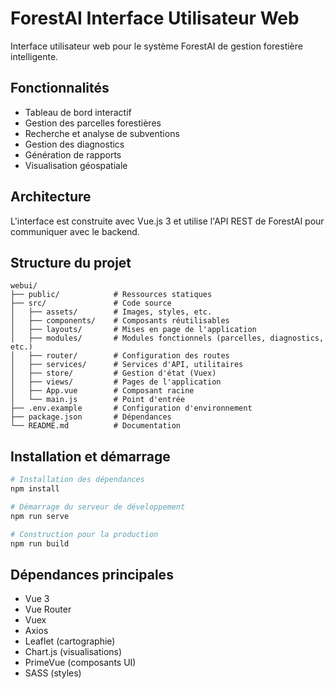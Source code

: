 # ForestAI Interface Utilisateur Web

Interface utilisateur web pour le système ForestAI de gestion forestière intelligente.

## Fonctionnalités

- Tableau de bord interactif
- Gestion des parcelles forestières
- Recherche et analyse de subventions
- Gestion des diagnostics
- Génération de rapports
- Visualisation géospatiale

## Architecture

L'interface est construite avec Vue.js 3 et utilise l'API REST de ForestAI pour communiquer avec le backend.

## Structure du projet

```
webui/
├── public/            # Ressources statiques
├── src/               # Code source
│   ├── assets/        # Images, styles, etc.
│   ├── components/    # Composants réutilisables
│   ├── layouts/       # Mises en page de l'application
│   ├── modules/       # Modules fonctionnels (parcelles, diagnostics, etc.)
│   ├── router/        # Configuration des routes
│   ├── services/      # Services d'API, utilitaires
│   ├── store/         # Gestion d'état (Vuex)
│   ├── views/         # Pages de l'application
│   ├── App.vue        # Composant racine
│   └── main.js        # Point d'entrée
├── .env.example       # Configuration d'environnement
├── package.json       # Dépendances
└── README.md          # Documentation
```

## Installation et démarrage

```bash
# Installation des dépendances
npm install

# Démarrage du serveur de développement
npm run serve

# Construction pour la production
npm run build
```

## Dépendances principales

- Vue 3
- Vue Router
- Vuex
- Axios
- Leaflet (cartographie)
- Chart.js (visualisations)
- PrimeVue (composants UI)
- SASS (styles)
